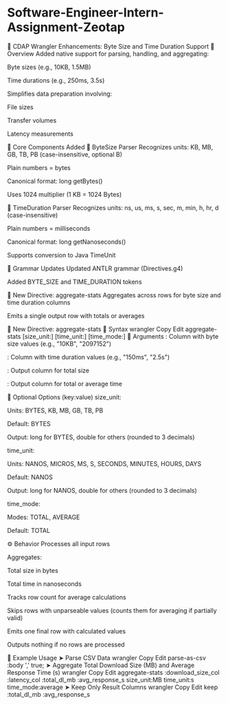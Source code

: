 # Software-Engineer-Intern-Assignment-Zeotap

🚀 CDAP Wrangler Enhancements: Byte Size and Time Duration Support
📝 Overview
Added native support for parsing, handling, and aggregating:

Byte sizes (e.g., 10KB, 1.5MB)

Time durations (e.g., 250ms, 3.5s)

Simplifies data preparation involving:

File sizes

Transfer volumes

Latency measurements

🧩 Core Components Added
🔹 ByteSize Parser
Recognizes units: KB, MB, GB, TB, PB (case-insensitive, optional B)

Plain numbers = bytes

Canonical format: long getBytes()

Uses 1024 multiplier (1 KB = 1024 Bytes)

🔹 TimeDuration Parser
Recognizes units: ns, us, ms, s, sec, m, min, h, hr, d (case-insensitive)

Plain numbers = milliseconds

Canonical format: long getNanoseconds()

Supports conversion to Java TimeUnit

🔹 Grammar Updates
Updated ANTLR grammar (Directives.g4)

Added BYTE_SIZE and TIME_DURATION tokens

🔹 New Directive: aggregate-stats
Aggregates across rows for byte size and time duration columns

Emits a single output row with totals or averages

🧪 New Directive: aggregate-stats
📌 Syntax
wrangler
Copy
Edit
aggregate-stats <size-column> <time-column> <target-size-column> <target-time-column> [size_unit:<unit>] [time_unit:<unit>] [time_mode:<mode>]
📌 Arguments
<size-column>: Column with byte size values (e.g., "10KB", "2097152")

<time-column>: Column with time duration values (e.g., "150ms", "2.5s")

<target-size-column>: Output column for total size

<target-time-column>: Output column for total or average time

📌 Optional Options (key:value)
size_unit:<unit>

Units: BYTES, KB, MB, GB, TB, PB

Default: BYTES

Output: long for BYTES, double for others (rounded to 3 decimals)

time_unit:<unit>

Units: NANOS, MICROS, MS, S, SECONDS, MINUTES, HOURS, DAYS

Default: NANOS

Output: long for NANOS, double for others (rounded to 3 decimals)

time_mode:<mode>

Modes: TOTAL, AVERAGE

Default: TOTAL

⚙️ Behavior
Processes all input rows

Aggregates:

Total size in bytes

Total time in nanoseconds

Tracks row count for average calculations

Skips rows with unparseable values (counts them for averaging if partially valid)

Emits one final row with calculated values

Outputs nothing if no rows are processed

📌 Example Usage
➤ Parse CSV Data
wrangler
Copy
Edit
parse-as-csv :body ',' true;
➤ Aggregate Total Download Size (MB) and Average Response Time (s)
wrangler
Copy
Edit
aggregate-stats :download_size_col :latency_col :total_dl_mb :avg_response_s size_unit:MB time_unit:s time_mode:average
➤ Keep Only Result Columns
wrangler
Copy
Edit
keep :total_dl_mb :avg_response_s
